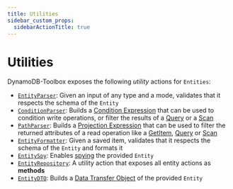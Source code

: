 ```yaml
---
title: Utilities
sidebar_custom_props:
  sidebarActionTitle: true
---
```


# Utilities

DynamoDB-Toolbox exposes the following _utility_ actions for `Entities`:

- [`EntityParser`](../17-parse/index.md): Given an input of any type and a mode, validates that it respects the schema of the `Entity`
- [`ConditionParser`](../18-parse-condition/index.md): Builds a [Condition Expression](https://docs.aws.amazon.com/amazondynamodb/latest/developerguide/Expressions.ConditionExpressions.html) that can be used to condition write operations, or filter the results of a [Query](../../../2-tables/2-actions/2-query/index.md) or a [Scan](../../../2-tables/2-actions/1-scan/index.md)
- [`PathParser`](../19-parse-paths/index.md): Builds a [Projection Expression](https://docs.aws.amazon.com/amazondynamodb/latest/developerguide/Expressions.ProjectionExpressions.html) that can be used to filter the returned attributes of a read operation like a [GetItem](../1-get-item/index.md), [Query](/docs/tables/actions/query) or [Scan](/docs/tables/actions/scan)
- [`EntityFormatter`](../20-format/index.md): Given a saved item, validates that it respects the schema of the `Entity` and formats it
- [`EntitySpy`](../21-spy/index.md): Enables [spying](https://en.wikipedia.org/wiki/Mock_object) the provided `Entity`
- [`EntityRepository`](../22-repository/index.md): A utility action that exposes all entity actions as **methods**
- [`EntityDTO`](../23-dto/index.md): Builds a [Data Transfer Object](https://en.wikipedia.org/wiki/Data_transfer_object) of the provided `Entity`
